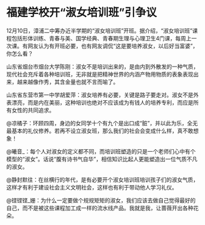 # 福建学校开“淑女培训班”引争议

12月10日，漳浦二中筹办近半学期的“淑女培训班”开班。据介绍，“淑女培训班”课程包括形体训练、青春与美、国学经典、青春期生理与心理卫生4门课，每周上一次课。有网友认为有开班必要，也有网友调侃“这是要培养淑女，以后好当富婆”，你怎么看？

山东省烟台市烟台大学陈刚：淑女不是培训出来的，是由内到外散发的一种气质，现代社会充斥着各种培训班，无非就是把精神世界的内涵产物用物质的表象表现出来，越来越像作秀，其含金量也就不言而喻了。

山东省东营市第一中学胡爱萍：淑女培养有必要，关键是路子要走对。淑女不是外表漂亮，而是内在美丽，这种培训也绝对不应该成为有钱人的培养专利，而应是所有女性的共同追求。

@凉橘子：环顾四周，身边的女同学十个有九个是出口成“脏”，并以此为乐，全无最基本的礼仪修养。若再不设立淑女班，那么我们的社会会变成什么样，真不敢想象！

@曦音_：每个人对淑女的定义都不同，而培训班塑造的只是一个老师们心中有个模型的“淑女”。话说“腹有诗书气自华”，相信知识比起人更能塑造出一位气质不凡的淑女。

@静封默往：在丝横行的年代，是有必要开个淑女培训班培训孩子们的淑女气质，这样才有利于建设社会主义文明社会，这样也有利于带动他人学习礼仪。

@铿铿铿_姗：为什么一定要做个规规矩矩的淑女，我们应该去做自己觉得最好的自己，而不是被这些课程加工成一样的流水线产品。我就是我，让蔷薇开出各种花朵。